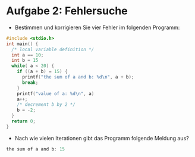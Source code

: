 # Aufgabe 2: Fehlersuche

- Bestimmen und korrigieren Sie vier Fehler im folgenden Programm:

```C
#include <stdio.h>
int main() {
  /* local variable definition */
  int a == 10;
  int b = 15
  while( a < 20) {
    if ((a + b) = 15) {
      printf("the sum of a and b: %d\n", a + b);
      break;
    }
    printf("value of a: %d\n", a)
    a++;
    /* decrement b by 2 */
    b = -2;
  }
  return 0;  
}
```

- Nach wie vielen Iterationen gibt das Programm folgende Meldung aus?

```C
the sum of a and b: 15
```
